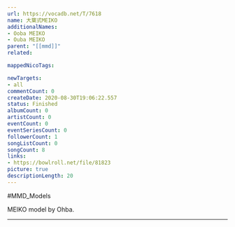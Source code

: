 ```yaml
---
url: https://vocadb.net/T/7618
name: 大葉式MEIKO
additionalNames: 
- Ooba MEIKO
- Ouba MEIKO
parent: "[[mmd]]"
related:

mappedNicoTags:

newTargets:
- all
commentCount: 0
createDate: 2020-08-30T19:06:22.557
status: Finished
albumCount: 0
artistCount: 0
eventCount: 0
eventSeriesCount: 0
followerCount: 1
songListCount: 0
songCount: 8
links: 
- https://bowlroll.net/file/81823
picture: true
descriptionLength: 20
---
```


#MMD_Models

MEIKO model by Ohba.

---

